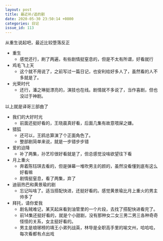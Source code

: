 ```yaml
---
layout: post
title: 最近补/追的剧 
date: 2020-05-30 23:50:14 +0800
categories: 日记
issue_id: 113
---
```


从重生说起吧，最近比较堕落反正

- 重生
    - 感觉还行，刷了两遍，有些剧情挺窒息的，但是不太有所谓，好看就行
- 鸡毛飞上天
    - 这个就不用说了，之前写过一篇日记，也安利给好多人了，虽然看的人不多就是了。
- 光荣时代
    - 还行，潘之琳挺漂亮的，演技也在线。剧情就不多说了，当作喜剧，但也没过于神剧。

以上就是译哥三部曲了

- 我们的大好时光
   - 前面还挺好看的，王晓晨真好看，后面几集有故意喂屎之嫌。
- 猎狐
   - 还可以，王鸥总算演了个正面角色了。
   - 整部剧简单来说，就是一步错步步错
- 爱的迫降
  - 补了两集，孙艺珍很好看就是了，但总感觉没啥欲望往下看
- 月上重火
  - 奔着陈钰琪去看的，但是弹幕一堆吹男主的颜的，虽然没看懂到底有这么好看嘛
  - 剧情挺窒息，看了两集，弃了
- 迪丽热巴和黄景瑜的剧
  - 忘记叫啥了。适当搭配快进，还挺好看的。感觉黄景瑜比月上重火的男主帅多了
- 拜托，请你爱我
  - 剧名贼难记，某天起床看到油管里的一个片段，去找了搭配快进看完了。
  - 前14集还挺好看的，就是个小甜剧，没有那种女二女三男二男三各种奇奇怪怪的关系，女主挺好看的。
  - 男主是琅琊榜的靖王小弟列战英，林导是全职高手里的喻文州，哈哈哈，每次看都有点出戏
